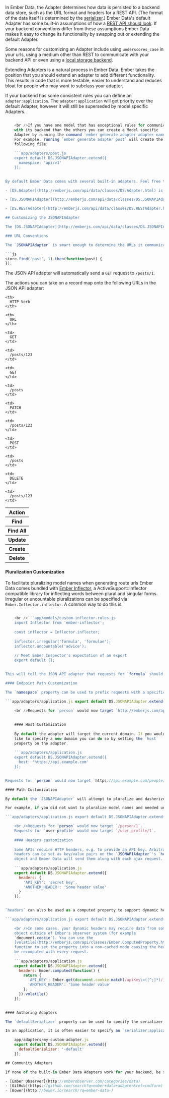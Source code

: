 In Ember Data, the Adapter determines how data is persisted to a backend data store, such as the URL format and headers for a REST API. (The format of the data itself is determined by the [serializer](../customizing-serializers/).) Ember Data's default Adapter has some built-in assumptions of how a [REST API should look](http://jsonapi.org/). If your backend conventions differ from these assumptions Ember Data makes it easy to change its functionality by swapping out or extending the default Adapter.

Some reasons for customizing an Adapter include using `underscores_case` in your urls, using a medium other than REST to communicate with your backend API or even using a [local storage backend](https://github.com/locks/ember-localstorage-adapter).

Extending Adapters is a natural process in Ember Data. Ember takes the position that you should extend an adapter to add different functionality. This results in code that is more testable, easier to understand and reduces bloat for people who may want to subclass your adapter.

If your backend has some consistent rules you can define an `adapter:application`. The `adapter:application` will get priority over the default Adapter, however it will still be superseded by model specific Adapters.

```app/adapters/application.js export default DS.JSONAPIAdapter.extend({ // Application specific overrides go here });

    <br />If you have one model that has exceptional rules for communicating
    with its backend than the others you can create a Model specific
    Adapter by running the command `ember generate adapter adapter-name`.
    For example, running `ember generate adapter post` will create the
    following file:
    
    ```app/adapters/post.js
    export default DS.JSONAPIAdapter.extend({
      namespace: 'api/v1'
    });
    

By default Ember Data comes with several built-in adapters. Feel free to use these adapters as a starting point for creating your own custom adapter.

- [DS.Adapter](http://emberjs.com/api/data/classes/DS.Adapter.html) is the basic adapter with no functionality. It is generally a good starting point if you want to create an adapter that is radically different from the other Ember adapters.

- [DS.JSONAPIAdapter](http://emberjs.com/api/data/classes/DS.JSONAPIAdapter.html) The `JSONAPIAdapter` is the default adapter and follows JSON API conventions to communicate with an HTTP server by transmitting JSON via XHR.

- [DS.RESTAdapter](http://emberjs.com/api/data/classes/DS.RESTAdapter.html) The `RESTAdapter` allows your store to communicate with an HTTP server by transmitting JSON via XHR. Before Ember Data 2.0 this adapter was the default.

## Customizing the JSONAPIAdapter

The [DS.JSONAPIAdapter](http://emberjs.com/api/data/classes/DS.JSONAPIAdapter.html) has a handful of hooks that are commonly used to extend it to work with non-standard backends.

### URL Conventions

The `JSONAPIAdapter` is smart enough to determine the URLs it communicates with based on the name of the model. For example, if you ask for a `Post` by ID:

```js
store.find('post', 1).then(function(post) {
});
```

The JSON API adapter will automatically send a `GET` request to `/posts/1`.

The actions you can take on a record map onto the following URLs in the JSON API adapter:

<table>
  <tr>
    <th>
      Action
    </th>
    
    <th>
      HTTP Verb
    </th>
    
    <th>
      URL
    </th>
  </tr>
  
  <tr>
    <th>
      Find
    </th>
    
    <td>
      GET
    </td>
    
    <td>
      /posts/123
    </td>
  </tr>
  
  <tr>
    <th>
      Find All
    </th>
    
    <td>
      GET
    </td>
    
    <td>
      /posts
    </td>
  </tr>
  
  <tr>
    <th>
      Update
    </th>
    
    <td>
      PATCH
    </td>
    
    <td>
      /posts/123
    </td>
  </tr>
  
  <tr>
    <th>
      Create
    </th>
    
    <td>
      POST
    </td>
    
    <td>
      /posts
    </td>
  </tr>
  
  <tr>
    <th>
      Delete
    </th>
    
    <td>
      DELETE
    </td>
    
    <td>
      /posts/123
    </td>
  </tr>
</table>

#### Pluralization Customization

To facilitate pluralizing model names when generating route urls Ember Data comes bundled with [Ember Inflector](https://github.com/stefanpenner/ember-inflector), a ActiveSupport::Inflector compatible library for inflecting words between plural and singular forms. Irregular or uncountable pluralizations can be specified via `Ember.Inflector.inflector`. A common way to do this is:

```app/app.js // sets up Ember.Inflector import './models/custom-inflector-rules';

    <br />```app/models/custom-inflector-rules.js
    import Inflector from 'ember-inflector';
    
    const inflector = Inflector.inflector;
    
    inflector.irregular('formula', 'formulae');
    inflector.uncountable('advice');
    
    // Meet Ember Inspector's expectation of an export
    export default {};
    

This will tell the JSON API adapter that requests for `formula` should go to `/formulae/1` instead of `/formulas/1`, and that requests for `advice` should go to `/advice/1` instead of `/advices/1`.

#### Endpoint Path Customization

The `namespace` property can be used to prefix requests with a specific url namespace.

```app/adapters/application.js export default DS.JSONAPIAdapter.extend({ namespace: 'api/1' });

    <br />Requests for `person` would now target `http://emberjs.com/api/1/people/1`.
    
    
    #### Host Customization
    
    By default the adapter will target the current domain. If you would
    like to specify a new domain you can do so by setting the `host`
    property on the adapter.
    
    ```app/adapters/application.js
    export default DS.JSONAPIAdapter.extend({
      host: 'https://api.example.com'
    });
    

Requests for `person` would now target `https://api.example.com/people/1`.

#### Path Customization

By default the `JSONAPIAdapter` will attempt to pluralize and dasherize the model name to generate the path name. If this convention does not conform to your backend you can override the `pathForType` method.

For example, if you did not want to pluralize model names and needed underscore_case instead of camelCase you could override the `pathForType` method like this:

```app/adapters/application.js export default DS.JSONAPIAdapter.extend({ pathForType: function(type) { return Ember.String.underscore(type); } });

    <br />Requests for `person` would now target `/person/1`.
    Requests for `user-profile` would now target `/user_profile/1`.
    
    #### Headers customization
    
    Some APIs require HTTP headers, e.g. to provide an API key. Arbitrary
    headers can be set as key/value pairs on the `JSONAPIAdapter`'s `headers`
    object and Ember Data will send them along with each ajax request.
    
    ```app/adapters/application.js
    export default DS.JSONAPIAdapter.extend({
      headers: {
        'API_KEY': 'secret key',
        'ANOTHER_HEADER': 'Some header value'
      }
    });
    

`headers` can also be used as a computed property to support dynamic headers. In the example below, the headers are generated with a computed property dependent on the `session` service.

```app/adapters/application.js export default DS.JSONAPIAdapter.extend({ session: Ember.inject.service('session'), headers: Ember.computed('session.authToken', function() { return { 'API_KEY': this.get('session.authToken'), 'ANOTHER_HEADER': 'Some header value' }; }) });

    <br />In some cases, your dynamic headers may require data from some
    object outside of Ember's observer system (for example
    `document.cookie`). You can use the
    [volatile](http://emberjs.com/api/classes/Ember.ComputedProperty.html#method_volatile)
    function to set the property into a non-cached mode causing the headers to
    be recomputed with every request.
    
    ```app/adapters/application.js
    export default DS.JSONAPIAdapter.extend({
      headers: Ember.computed(function() {
        return {
          'API_KEY': Ember.get(document.cookie.match(/apiKey\=([^;]*)/), '1'),
          'ANOTHER_HEADER': 'Some header value'
        };
      }).volatile()
    });
    

#### Authoring Adapters

The `defaultSerializer` property can be used to specify the serializer that will be used by this adapter. This is only used when a model specific serializer or `serializer:application` are not defined.

In an application, it is often easier to specify an `serializer:application`. However, if you are the author of a community adapter it is important to remember to set this property to ensure Ember does the right thing in the case a user of your adapter does not specify an `serializer:application`.

    app/adapters/my-custom-adapter.js
    export default DS.JSONAPIAdapter.extend({
      defaultSerializer: '-default'
    });

## Community Adapters

If none of the built-in Ember Data Adapters work for your backend, be sure to check out some of the community maintained Ember Data Adapters. Some good places to look for Ember Data Adapters include:

- [Ember Observer](http://emberobserver.com/categories/data)
- [GitHub](https://github.com/search?q=ember+data+adapter&ref=cmdform)
- [Bower](http://bower.io/search/?q=ember-data-)